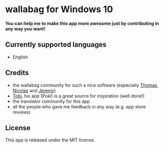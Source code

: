 wallabag for Windows 10
================
**You can help me to make this app more awesome just by contributing in any way you want!**

## Currently supported languages
- English

## Credits
- the wallabag community for such a nice software (especially [Thomas](https://github.com/tcitworld), [Nicolas](https://github.com/nicosomb) and [Jeremy](https://github.com/j0k3r))
- [Tobi](https://github.com/ceee), his app (Poki) is a great source for inspiration (well done!)
- the translator community for this app
- all the people who gave me feedback in any way (e.g. app store reviews)

## License
This app is released under the MIT license.